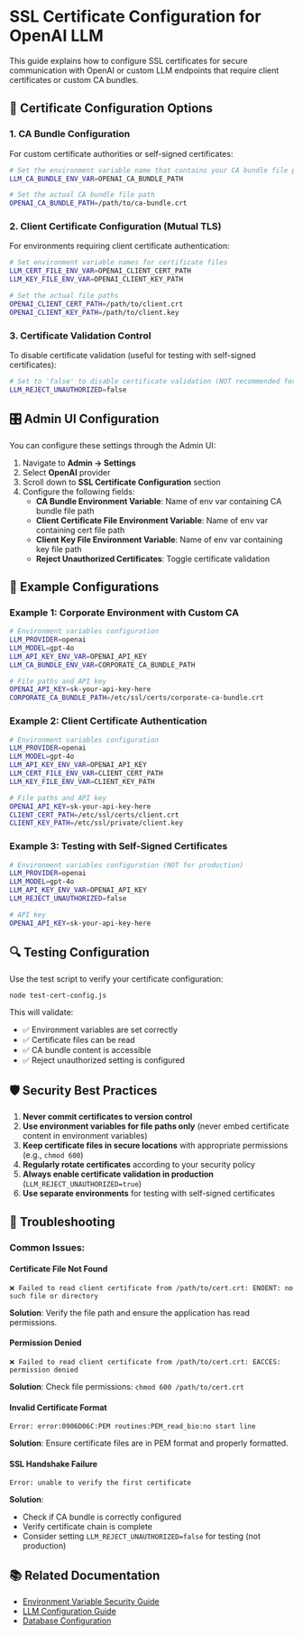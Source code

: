 # SSL Certificate Configuration for OpenAI LLM

This guide explains how to configure SSL certificates for secure communication with OpenAI or custom LLM endpoints that require client certificates or custom CA bundles.

## 🔐 Certificate Configuration Options

### 1. CA Bundle Configuration
For custom certificate authorities or self-signed certificates:

```bash
# Set the environment variable name that contains your CA bundle file path
LLM_CA_BUNDLE_ENV_VAR=OPENAI_CA_BUNDLE_PATH

# Set the actual CA bundle file path
OPENAI_CA_BUNDLE_PATH=/path/to/ca-bundle.crt
```

### 2. Client Certificate Configuration (Mutual TLS)
For environments requiring client certificate authentication:

```bash
# Set environment variable names for certificate files
LLM_CERT_FILE_ENV_VAR=OPENAI_CLIENT_CERT_PATH
LLM_KEY_FILE_ENV_VAR=OPENAI_CLIENT_KEY_PATH

# Set the actual file paths
OPENAI_CLIENT_CERT_PATH=/path/to/client.crt
OPENAI_CLIENT_KEY_PATH=/path/to/client.key
```

### 3. Certificate Validation Control
To disable certificate validation (useful for testing with self-signed certificates):

```bash
# Set to 'false' to disable certificate validation (NOT recommended for production)
LLM_REJECT_UNAUTHORIZED=false
```

## 🎛️ Admin UI Configuration

You can configure these settings through the Admin UI:

1. Navigate to **Admin → Settings**
2. Select **OpenAI** provider
3. Scroll down to **SSL Certificate Configuration** section
4. Configure the following fields:
   - **CA Bundle Environment Variable**: Name of env var containing CA bundle file path
   - **Client Certificate File Environment Variable**: Name of env var containing cert file path
   - **Client Key File Environment Variable**: Name of env var containing key file path
   - **Reject Unauthorized Certificates**: Toggle certificate validation

## 📝 Example Configurations

### Example 1: Corporate Environment with Custom CA
```bash
# Environment variables configuration
LLM_PROVIDER=openai
LLM_MODEL=gpt-4o
LLM_API_KEY_ENV_VAR=OPENAI_API_KEY
LLM_CA_BUNDLE_ENV_VAR=CORPORATE_CA_BUNDLE_PATH

# File paths and API key
OPENAI_API_KEY=sk-your-api-key-here
CORPORATE_CA_BUNDLE_PATH=/etc/ssl/certs/corporate-ca-bundle.crt
```

### Example 2: Client Certificate Authentication
```bash
# Environment variables configuration
LLM_PROVIDER=openai
LLM_MODEL=gpt-4o
LLM_API_KEY_ENV_VAR=OPENAI_API_KEY
LLM_CERT_FILE_ENV_VAR=CLIENT_CERT_PATH
LLM_KEY_FILE_ENV_VAR=CLIENT_KEY_PATH

# File paths and API key
OPENAI_API_KEY=sk-your-api-key-here
CLIENT_CERT_PATH=/etc/ssl/certs/client.crt
CLIENT_KEY_PATH=/etc/ssl/private/client.key
```

### Example 3: Testing with Self-Signed Certificates
```bash
# Environment variables configuration (NOT for production)
LLM_PROVIDER=openai
LLM_MODEL=gpt-4o
LLM_API_KEY_ENV_VAR=OPENAI_API_KEY
LLM_REJECT_UNAUTHORIZED=false

# API key
OPENAI_API_KEY=sk-your-api-key-here
```

## 🔍 Testing Configuration

Use the test script to verify your certificate configuration:

```bash
node test-cert-config.js
```

This will validate:
- ✅ Environment variables are set correctly
- ✅ Certificate files can be read
- ✅ CA bundle content is accessible
- ✅ Reject unauthorized setting is configured

## 🛡️ Security Best Practices

1. **Never commit certificates to version control**
2. **Use environment variables for file paths only** (never embed certificate content in environment variables)
3. **Keep certificate files in secure locations** with appropriate permissions (e.g., `chmod 600`)
4. **Regularly rotate certificates** according to your security policy
5. **Always enable certificate validation in production** (`LLM_REJECT_UNAUTHORIZED=true`)
6. **Use separate environments** for testing with self-signed certificates

## 🚨 Troubleshooting

### Common Issues:

#### Certificate File Not Found
```
❌ Failed to read client certificate from /path/to/cert.crt: ENOENT: no such file or directory
```
**Solution**: Verify the file path and ensure the application has read permissions.

#### Permission Denied
```
❌ Failed to read client certificate from /path/to/cert.crt: EACCES: permission denied
```
**Solution**: Check file permissions: `chmod 600 /path/to/cert.crt`

#### Invalid Certificate Format
```
Error: error:0906D06C:PEM routines:PEM_read_bio:no start line
```
**Solution**: Ensure certificate files are in PEM format and properly formatted.

#### SSL Handshake Failure
```
Error: unable to verify the first certificate
```
**Solution**: 
- Check if CA bundle is correctly configured
- Verify certificate chain is complete
- Consider setting `LLM_REJECT_UNAUTHORIZED=false` for testing (not production)

## 📚 Related Documentation

- [Environment Variable Security Guide](./docs/api-key-security.md)
- [LLM Configuration Guide](./README.md)
- [Database Configuration](./SETUP_GUIDE.md)
